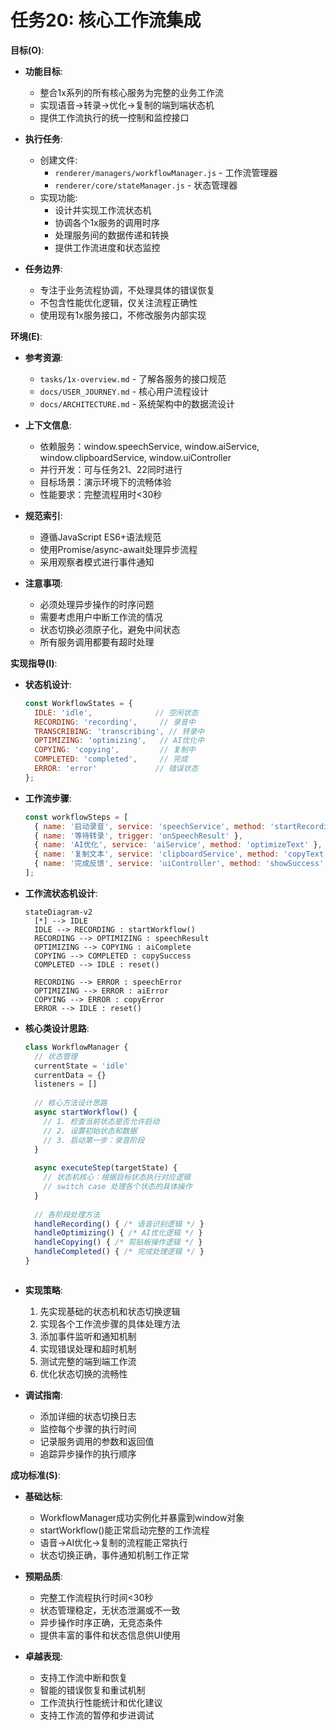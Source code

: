 # 任务20: 核心工作流集成

**目标(O)**:
- **功能目标**:
  - 整合1x系列的所有核心服务为完整的业务工作流
  - 实现语音→转录→优化→复制的端到端状态机
  - 提供工作流执行的统一控制和监控接口

- **执行任务**:
  - 创建文件:
    - `renderer/managers/workflowManager.js` - 工作流管理器
    - `renderer/core/stateManager.js` - 状态管理器
  - 实现功能:
    - 设计并实现工作流状态机
    - 协调各个1x服务的调用时序
    - 处理服务间的数据传递和转换
    - 提供工作流进度和状态监控

- **任务边界**:
  - 专注于业务流程协调，不处理具体的错误恢复
  - 不包含性能优化逻辑，仅关注流程正确性
  - 使用现有1x服务接口，不修改服务内部实现

**环境(E)**:
- **参考资源**:
  - `tasks/1x-overview.md` - 了解各服务的接口规范
  - `docs/USER_JOURNEY.md` - 核心用户流程设计
  - `docs/ARCHITECTURE.md` - 系统架构中的数据流设计

- **上下文信息**:
  - 依赖服务：window.speechService, window.aiService, window.clipboardService, window.uiController
  - 并行开发：可与任务21、22同时进行
  - 目标场景：演示环境下的流畅体验
  - 性能要求：完整流程用时<30秒

- **规范索引**:
  - 遵循JavaScript ES6+语法规范
  - 使用Promise/async-await处理异步流程
  - 采用观察者模式进行事件通知

- **注意事项**:
  - 必须处理异步操作的时序问题
  - 需要考虑用户中断工作流的情况
  - 状态切换必须原子化，避免中间状态
  - 所有服务调用都要有超时处理

**实现指导(I)**:
- **状态机设计**:
  ```javascript
  const WorkflowStates = {
    IDLE: 'idle',              // 空闲状态
    RECORDING: 'recording',     // 录音中
    TRANSCRIBING: 'transcribing', // 转录中
    OPTIMIZING: 'optimizing',   // AI优化中
    COPYING: 'copying',         // 复制中
    COMPLETED: 'completed',     // 完成
    ERROR: 'error'             // 错误状态
  };
  ```

- **工作流步骤**:
  ```javascript
  const workflowSteps = [
    { name: '启动录音', service: 'speechService', method: 'startRecording' },
    { name: '等待转录', trigger: 'onSpeechResult' },
    { name: 'AI优化', service: 'aiService', method: 'optimizeText' },
    { name: '复制文本', service: 'clipboardService', method: 'copyText' },
    { name: '完成反馈', service: 'uiController', method: 'showSuccess' }
  ];
  ```

- **工作流状态机设计**:
  ```mermaid
  stateDiagram-v2
    [*] --> IDLE
    IDLE --> RECORDING : startWorkflow()
    RECORDING --> OPTIMIZING : speechResult
    OPTIMIZING --> COPYING : aiComplete
    COPYING --> COMPLETED : copySuccess
    COMPLETED --> IDLE : reset()
    
    RECORDING --> ERROR : speechError
    OPTIMIZING --> ERROR : aiError
    COPYING --> ERROR : copyError
    ERROR --> IDLE : reset()
  ```

- **核心类设计思路**:
  ```javascript
  class WorkflowManager {
    // 状态管理
    currentState = 'idle'
    currentData = {}
    listeners = []
    
    // 核心方法设计思路
    async startWorkflow() {
      // 1. 检查当前状态是否允许启动
      // 2. 设置初始状态和数据
      // 3. 启动第一步：录音阶段
    }
    
    async executeStep(targetState) {
      // 状态机核心：根据目标状态执行对应逻辑
      // switch case 处理各个状态的具体操作
    }
    
    // 各阶段处理方法
    handleRecording() { /* 语音识别逻辑 */ }
    handleOptimizing() { /* AI优化逻辑 */ }
    handleCopying() { /* 剪贴板操作逻辑 */ }
    handleCompleted() { /* 完成处理逻辑 */ }
  }
  ```
  ```

- **实现策略**:
  1. 先实现基础的状态机和状态切换逻辑
  2. 实现各个工作流步骤的具体处理方法
  3. 添加事件监听和通知机制
  4. 实现错误处理和超时机制
  5. 测试完整的端到端工作流
  6. 优化状态切换的流畅性

- **调试指南**:
  - 添加详细的状态切换日志
  - 监控每个步骤的执行时间
  - 记录服务调用的参数和返回值
  - 追踪异步操作的执行顺序

**成功标准(S)**:
- **基础达标**:
  - WorkflowManager成功实例化并暴露到window对象
  - startWorkflow()能正常启动完整的工作流程
  - 语音→AI优化→复制的流程能正常执行
  - 状态切换正确，事件通知机制工作正常

- **预期品质**:
  - 完整工作流程执行时间<30秒
  - 状态管理稳定，无状态泄漏或不一致
  - 异步操作时序正确，无竞态条件
  - 提供丰富的事件和状态信息供UI使用

- **卓越表现**:
  - 支持工作流中断和恢复
  - 智能的错误恢复和重试机制
  - 工作流执行性能统计和优化建议
  - 支持工作流的暂停和步进调试 